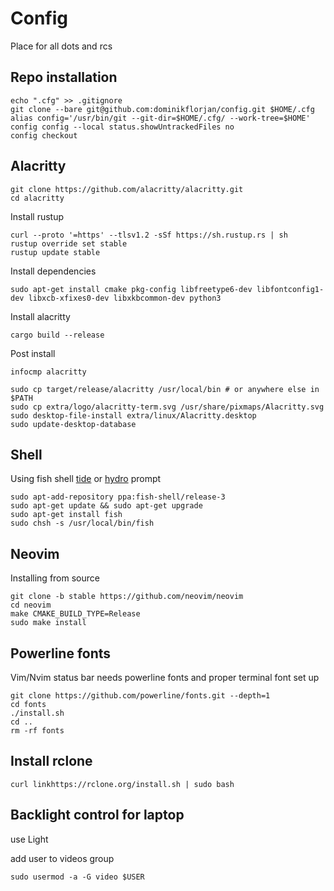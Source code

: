 # Config

Place for all dots and rcs 

## Repo installation

```console
echo ".cfg" >> .gitignore
git clone --bare git@github.com:dominikflorjan/config.git $HOME/.cfg
alias config='/usr/bin/git --git-dir=$HOME/.cfg/ --work-tree=$HOME'
config config --local status.showUntrackedFiles no
config checkout
```

## Alacritty 

```
git clone https://github.com/alacritty/alacritty.git
cd alacritty
```

Install rustup
```
curl --proto '=https' --tlsv1.2 -sSf https://sh.rustup.rs | sh
rustup override set stable
rustup update stable
```

Install dependencies
```
sudo apt-get install cmake pkg-config libfreetype6-dev libfontconfig1-dev libxcb-xfixes0-dev libxkbcommon-dev python3
```

Install alacritty
```
cargo build --release
```

Post install
```
infocmp alacritty

sudo cp target/release/alacritty /usr/local/bin # or anywhere else in $PATH
sudo cp extra/logo/alacritty-term.svg /usr/share/pixmaps/Alacritty.svg
sudo desktop-file-install extra/linux/Alacritty.desktop
sudo update-desktop-database
```

## Shell

Using fish shell [tide](https://github.com/IlanCosman/tide) or [hydro](https://github.com/jorgebucaran/hydro) prompt
```
sudo apt-add-repository ppa:fish-shell/release-3
sudo apt-get update && sudo apt-get upgrade
sudo apt-get install fish
sudo chsh -s /usr/local/bin/fish
```

## Neovim  

Installing from source
```
git clone -b stable https://github.com/neovim/neovim
cd neovim 
make CMAKE_BUILD_TYPE=Release
sudo make install
```

## Powerline fonts

Vim/Nvim status bar needs powerline fonts and proper terminal font set up

```console
git clone https://github.com/powerline/fonts.git --depth=1
cd fonts 
./install.sh
cd ..
rm -rf fonts
```



## Install rclone 

```console
curl linkhttps://rclone.org/install.sh | sudo bash
```

## Backlight control for laptop

use Light

add user to videos group
```
sudo usermod -a -G video $USER
```
